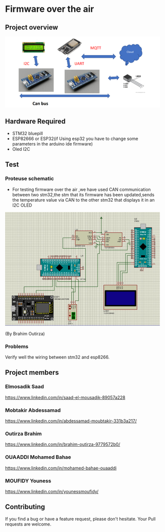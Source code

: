 # Firmware over the air

## Project overview
![alt text](https://github.com/YounessMoufidy/Firmware-over-the-air-/blob/main/Project%20general%20overview.png)



## Hardware Required
- STM32 bluepill
- ESP82666 or ESP32(if Using esp32 you have to change some parameters in the arduino ide firmware)
- Oled I2C
  

## Test
### Proteuse schematic
- For testing firmware over the air ,we have used CAN communication between two stm32,the stm that  its firmware has been updated,sends the temperature value via CAN to the other stm32 that displays it in an I2C OLED
  
 ![alt text](https://github.com/YounessMoufidy/Firmware-over-the-air-/blob/main/Proteuse%20schematic.jpeg)

(By  Brahim Outirza)
### Problems
Verify well the wiring between stm32 and esp8266.

## Project members

### Elmosadik Saad 
https://www.linkedin.com/in/saad-el-mousadik-89057a228

###  Mobtakir Abdessamad
https://www.linkedin.com/in/abdessamad-moubtakir-331b3a217/

### Outirza Brahim 

https://www.linkedin.com/in/brahim-outirza-9779572b0/

### OUAADDI Mohamed Bahae 
https://www.linkedin.com/in/mohamed-bahae-ouaaddi

### MOUFIDY Youness

https://www.linkedin.com/in/younessmoufidy/

## Contributing
If you find a bug or have a feature request, please don't hesitate. Your Pull requests are  welcome.
